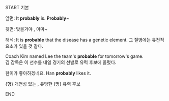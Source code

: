 START
기본

앞면:
It **probably** is. **Probably**~

뒷면:
맞을거야 , 아마~

해석:
It is **probable** that the disease has a genetic element. 
그 질병에는 유전적 요소가 있을 것 같다.

Coach Kim named Lee the team's **probable** for tomorrow's game.  
김 감독은 이 선수를 내일 경기의 선발로 유력 후보에 올렸다.

한이가 좋아하겠네요.
Han **probably** likes it.

{형} 개연성 있는 , 유망한
{명} 유력 후보
<!--ID: 1746762084371-->
END
